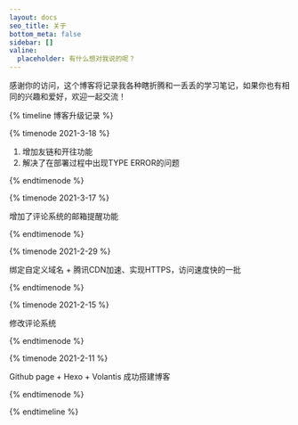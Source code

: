 ```yaml
---
layout: docs
seo_title: 关于
bottom_meta: false
sidebar: []
valine:
  placeholder: 有什么想对我说的呢？
---
```


感谢你的访问，这个博客将记录我各种瞎折腾和一丢丢的学习笔记，如果你也有相同的兴趣和爱好，欢迎一起交流！


{% timeline 博客升级记录 %}

{% timenode 2021-3-18 %}

1. 增加友链和开往功能
2. 解决了在部署过程中出现TYPE ERROR的问题

{% endtimenode %}


{% timenode 2021-3-17 %}

增加了评论系统的邮箱提醒功能

{% endtimenode %}


{% timenode 2021-2-29 %}

绑定自定义域名 + 腾讯CDN加速、实现HTTPS，访问速度快的一批

{% endtimenode %}


{% timenode 2021-2-15 %}

修改评论系统

{% endtimenode %}


{% timenode 2021-2-11 %}

Github page + Hexo + Volantis 成功搭建博客

{% endtimenode %}

{% endtimeline %}
